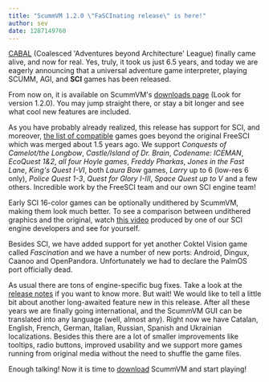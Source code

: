 ```yaml
---
title: "ScummVM 1.2.0 \"FaSCInating release\" is here!"
author: sev
date: 1287149760
---
```


[CABAL](/news/20040401) (Coalesced 'Adventures beyond Architecture' League) finally came alive, and now for real. Yes, truly, it took us just 6.5 years, and today we are eagerly announcing that a universal adventure game interpreter, playing SCUMM, AGI, and **SCI** games has been released.

From now on, it is available on ScummVM's [downloads page](/downloads/) (Look for version 1.2.0). You may jump straight there, or stay a bit longer and see what cool new features are included.

As you have probably already realized, this release has support for SCI, and moreover, [the list of compatible](/compatibility/1.2.0/) games goes beyond the original FreeSCI which was merged about 1.5 years ago. We support *Conquests of Camelot/the Longbow*, *Castle/Island of Dr. Brain*, *Codename: ICEMAN*, *EcoQuest 1&2*, *all four Hoyle games*, *Freddy Pharkas*, *Jones in the Fast Lane*, *King's Quest I-VI*, both *Laura Bow* games, *Larry* up to 6 (low-res 6 only), *Police Quest 1-3*, *Quest for Glory I-III*, *Space Quest up to V* and a few others. Incredible work by the FreeSCI team and our own SCI engine team!

Early SCI 16-color games can be optionally undithered by ScummVM, making them look much better. To see a comparison between undithered graphics and the original, watch [this video](http://www.youtube.com/watch?v=FScrBr16vkM) produced by one of our SCI engine developers and see for yourself.

Besides SCI, we have added support for yet another Coktel Vision game called *Fascination* and we have a number of new ports: Android, Dingux, Caanoo and OpenPandora. Unfortunately we had to declare the PalmOS port officially dead.

As usual there are tons of engine-specific bug fixes. Take a look at the [release notes](https://downloads.scummvm.org/frs/scummvm/1.2.0/ReleaseNotes) if you want to know more. But wait! We would like to tell a little bit about another long-awaited feature new in this release. After all these years we are finally going international, and the ScummVM GUI can be translated into any language (well, almost any). Right now we have Catalan, English, French, German, Italian, Russian, Spanish and Ukrainian localizations. Besides this there are a lot of smaller improvements like tooltips, radio buttons, improved usability and we support more games running from original media without the need to shuffle the game files.

Enough talking! Now it is time to [download](/downloads/) ScummVM and start playing!
